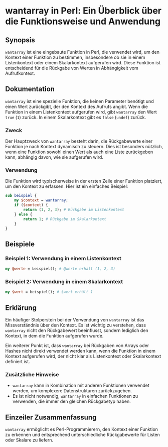 <!--
Meta Description: # wantarray in Perl: Ein Überblick über die Funktionsweise und Anwendung ## Synopsis `wantarray` ist eine eingebaute Funktion in Perl, die verwendet w...
Meta Keywords: wantarray, funktion, die, ist, den
-->

# wantarray in Perl: Ein Überblick über die Funktionsweise und Anwendung

## Synopsis
`wantarray` ist eine eingebaute Funktion in Perl, die verwendet wird, um den Kontext einer Funktion zu bestimmen, insbesondere ob sie in einem Listenkontext oder einem Skalarkontext aufgerufen wird. Diese Funktion ist entscheidend für die Rückgabe von Werten in Abhängigkeit vom Aufrufkontext.

## Dokumentation
`wantarray` ist eine spezielle Funktion, die keinen Parameter benötigt und einen Wert zurückgibt, der den Kontext des Aufrufs angibt. Wenn die Funktion in einem Listenkontext aufgerufen wird, gibt `wantarray` den Wert `true` (`1`) zurück. In einem Skalarkontext gibt es `false` (`undef`) zurück.

### Zweck
Der Hauptzweck von `wantarray` besteht darin, die Rückgabewerte einer Funktion je nach Kontext dynamisch zu steuern. Dies ist besonders nützlich, wenn eine Funktion sowohl einen Wert als auch eine Liste zurückgeben kann, abhängig davon, wie sie aufgerufen wird.

### Verwendung
Die Funktion wird typischerweise in der ersten Zeile einer Funktion platziert, um den Kontext zu erfassen. Hier ist ein einfaches Beispiel:

```perl
sub beispiel {
    my $context = wantarray;
    if ($context) {
        return (1, 2, 3); # Rückgabe im Listenkontext
    } else {
        return 1; # Rückgabe im Skalarkontext
    }
}
```

## Beispiele

### Beispiel 1: Verwendung in einem Listenkontext
```perl
my @werte = beispiel(); # @werte erhält (1, 2, 3)
```

### Beispiel 2: Verwendung in einem Skalarkontext
```perl
my $wert = beispiel(); # $wert erhält 1
```

## Erklärung
Ein häufiger Stolperstein bei der Verwendung von `wantarray` ist das Missverständnis über den Kontext. Es ist wichtig zu verstehen, dass `wantarray` nicht den Rückgabewert beeinflusst, sondern lediglich den Kontext, in dem die Funktion aufgerufen wurde. 

Ein weiterer Punkt ist, dass `wantarray` bei Rückgaben von Arrays oder Hashes nicht direkt verwendet werden kann, wenn die Funktion in einem Kontext aufgerufen wird, der nicht klar als Listenkontext oder Skalarkontext definiert ist.

### Zusätzliche Hinweise
- `wantarray` kann in Kombination mit anderen Funktionen verwendet werden, um komplexere Datenstrukturen zurückzugeben.
- Es ist nicht notwendig, `wantarray` in einfachen Funktionen zu verwenden, die immer den gleichen Rückgabetyp haben.

## Einzeiler Zusammenfassung
`wantarray` ermöglicht es Perl-Programmierern, den Kontext einer Funktion zu erkennen und entsprechend unterschiedliche Rückgabewerte für Listen oder Skalare zu liefern.